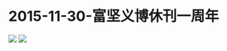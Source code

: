  # 2015-11-30-富坚义博休刊一周年
![](https://bilicoverimg.github.io/2015/2015-11-30-漫画家富坚义博首次全年休刊.png)
![](https://bilicoverimg.github.io/20152015-11-30-富坚义博休刊一周年.png)
